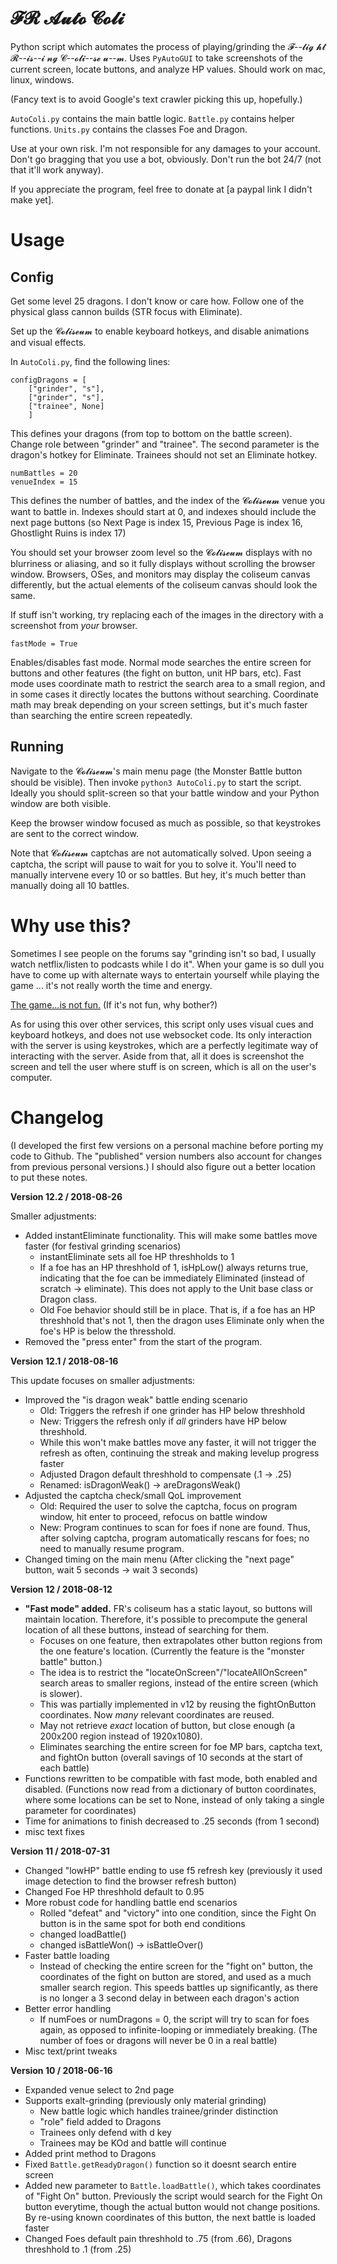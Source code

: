 # 𝓕𝓡 𝓐𝓾𝓽𝓸 𝓒𝓸𝓵𝓲

Python script which automates the process of playing/grinding the 𝓕--𝓵𝓲𝓰 𝓱𝓽 𝓡--𝓲𝓼--𝓲 𝓷𝓰 𝓒--𝓸𝓵𝓲--𝓼𝓮  𝓾--𝓶. Uses `PyAutoGUI` to take screenshots of the current screen, locate buttons, and analyze HP values. Should work on mac, linux, windows.

(Fancy text is to avoid Google's text crawler picking this up, hopefully.)

`AutoColi.py` contains the main battle logic. `Battle.py` contains helper functions. `Units.py` contains the classes Foe and Dragon. 

Use at your own risk. I'm not responsible for any damages to your account. Don't go bragging that you use a bot, obviously. Don't run the bot 24/7 (not that it'll work anyway).

If you appreciate the program, feel free to donate at [a paypal link I didn't make yet].

# Usage

## Config

Get some level 25 dragons. I don't know or care how. Follow one of the physical glass cannon builds (STR focus with Eliminate).

Set up the 𝓒𝓸𝓵𝓲𝓼𝓮𝓾𝓶 to enable keyboard hotkeys, and disable animations and visual effects.

In `AutoColi.py`, find the following lines:

```
configDragons = [
    ["grinder", "s"],
    ["grinder", "s"],
    ["trainee", None]
    ]
```

This defines your dragons (from top to bottom on the battle screen). Change role between "grinder" and "trainee". The second parameter is the dragon's hotkey for Eliminate. Trainees should not set an Eliminate hotkey. 

```
numBattles = 20
venueIndex = 15
```

This defines the number of battles, and the index of the 𝓒𝓸𝓵𝓲𝓼𝓮𝓾𝓶 venue you want to battle in. Indexes should start at 0, and indexes should include the next page buttons (so Next Page is index 15, Previous Page is index 16, Ghostlight Ruins is index 17)

You should set your browser zoom level so the 𝓒𝓸𝓵𝓲𝓼𝓮𝓾𝓶 displays with no blurriness or aliasing, and so it fully displays without scrolling the browser window. Browsers, OSes, and monitors may display the coliseum canvas differently, but the actual elements of the coliseum canvas should look the same. 

If stuff isn't working, try replacing each of the images in the directory with a screenshot from _your_ browser. 

```
fastMode = True
```

Enables/disables fast mode. Normal mode searches the entire screen for buttons and other features (the fight on button, unit HP bars, etc). Fast mode uses coordinate math to restrict the search area to a small region, and in some cases it directly locates the buttons without searching. Coordinate math may break depending on your screen settings, but it's much faster than searching the entire screen repeatedly.

## Running

Navigate to the 𝓒𝓸𝓵𝓲𝓼𝓮𝓾𝓶's main menu page (the Monster Battle button should be visible). Then invoke `python3 AutoColi.py` to start the script. Ideally you should split-screen so that your battle window and your Python window are both visible.

Keep the browser window focused as much as possible, so that keystrokes are sent to the correct window. 

Note that 𝓒𝓸𝓵𝓲𝓼𝓮𝓾𝓶 captchas are not automatically solved. Upon seeing a captcha, the script will pause to wait for you to solve it. You'll need to manually intervene every 10 or so battles. But hey, it's much better than manually doing all 10 battles.

# Why use this?

Sometimes I see people on the forums say "grinding isn't so bad, I usually watch netflix/listen to podcasts while I do it". When your game is so dull you have to come up with alternate ways to entertain yourself while playing the game ... it's not really worth the time and energy.

[The game...is not fun.](https://www.youtube.com/watch?v=RphXjirD9p4) (If it's not fun, why bother?)

As for using this over other services, this script only uses visual cues and keyboard hotkeys, and does not use websocket code. Its only interaction with the server is using keystrokes, which are a perfectly legitimate way of interacting with the server. Aside from that, all it does is screenshot the screen and tell the user where stuff is on screen, which is all on the user's computer.

# Changelog

(I developed the first few versions on a personal machine before porting my code to Github. The "published" version numbers also account for changes from previous personal versions.) I should also figure out a better location to put these notes.

**Version 12.2 / 2018-08-26**

Smaller adjustments:
* Added instantEliminate functionality. This will make some battles move faster (for festival grinding scenarios)
    * instantEliminate sets all foe HP threshholds to 1
    * If a foe has an HP threshhold of 1, isHpLow() always returns true, indicating that the foe can be immediately Eliminated (instead of scratch -> eliminate). This does not apply to the Unit base class or Dragon class.
    * Old Foe behavior should still be in place. That is, if a foe has an HP threshhold that's not 1, then the dragon uses Eliminate only when the foe's HP is below the thresshold.
* Removed the "press enter" from the start of the program.

**Version 12.1 / 2018-08-16**

This update focuses on smaller adjustments:
* Improved the "is dragon weak" battle ending scenario
    * Old: Triggers the refresh if one grinder has HP below threshhold
    * New: Triggers the refresh only if *all* grinders have HP below threshhold. 
    * While this won't make battles move any faster, it will not trigger the refresh as often, continuing the streak and making levelup progress faster
    * Adjusted Dragon default threshhold to compensate (.1 -> .25)
    * Renamed: isDragonWeak() -> areDragonsWeak()
* Adjusted the captcha check/small QoL improvement
    * Old: Required the user to solve the captcha, focus on program window, hit enter to proceed, refocus on battle window
    * New: Program continues to scan for foes if none are found. Thus, after solving captcha, program automatically rescans for foes; no need to manually resume program. 
* Changed timing on the main menu (After clicking the "next page" button, wait 5 seconds -> wait 3 seconds)

**Version 12 / 2018-08-12**

* **"Fast mode" added.** FR's coliseum has a static layout, so buttons will maintain location. Therefore, it's possible to precompute the general location of all these buttons, instead of searching for them.
     * Focuses on one feature, then extrapolates other button regions from the one feature's location. (Currently the feature is the "monster battle" button.)
    * The idea is to restrict the "locateOnScreen"/"locateAllOnScreen" search areas to smaller regions, instead of the entire screen (which is slower).
    * This was partially implemented in v12 by reusing the fightOnButton coordinates. Now _many_ relevant coordinates are reused.
    * May not retrieve _exact_ location of button, but close enough (a 200x200 region instead of 1920x1080).
    * Eliminates searching the entire screen for foe MP bars, captcha text, and fightOn button (overall savings of 10 seconds at the start of each battle)
* Functions rewritten to be compatible with fast mode, both enabled and disabled. (Functions now read from a dictionary of button coordinates, where some locations can be set to None, instead of only taking a single parameter  for coordinates)
* Time for animations to finish decreased to .25 seconds (from 1 second)
* misc text fixes

**Version 11 / 2018-07-31**
* Changed "lowHP" battle ending to use f5 refresh key (previously it used image detection to find the browser refresh button)
* Changed Foe HP threshhold default to 0.95
* More robust code for handling battle end scenarios
    * Rolled "defeat" and "victory" into one condition, since the Fight On button is in the same spot for both end conditions
    * changed loadBattle()
    * changed isBattleWon() -> isBattleOver()
* Faster battle loading
    * Instead of checking the entire screen for the "fight on" button, the coordinates of the fight on button are stored, and used as a much smaller search region. This speeds battles up significantly, as there is no longer a 3 second delay in between each dragon's action
* Better error handling
    * If numFoes or numDragons = 0, the script will try to scan for foes again, as opposed to infinite-looping or immediately breaking. (The number of foes or dragons will never be 0 in a real battle)
* Misc text/print tweaks

**Version 10 / 2018-06-16** 
* Expanded venue select to 2nd page
* Supports exalt-grinding (previously only material grinding)
    * New battle logic which handles trainee/grinder distinction
    * "role" field added to Dragons
    * Trainees only defend with d key
    * Trainees may be KOd and battle will continue
* Added print method to Dragons
* Fixed `Battle.getReadyDragon()` function so it doesnt search entire screen
* Added new parameter to `Battle.loadBattle()`, which takes coordinates of "Fight On" button. Previously the script would search for the Fight On button everytime, though the actual button would not change positions. By re-using known coordinates of this button, the next battle is loaded faster
* Changed Foes default pain threshhold to .75 (from .66), Dragons threshhold to .1 (from .25)
